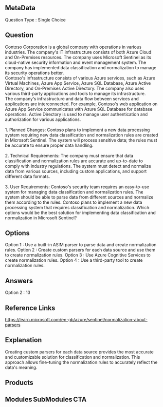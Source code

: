 ## MetaData
Question Type : Single Choice

## Question
Contoso Corporation is a global company with operations in various industries. The company's IT infrastructure consists of both Azure Cloud and On-Premises resources. The company uses Microsoft Sentinel as its cloud-native security information and event management system. The company has implemented data classification and normalization to manage its security operations better.<br>Contoso's infrastructure consists of various Azure services, such as Azure Virtual Machines, Azure App Service, Azure SQL Database, Azure Active Directory, and On-Premises Active Directory. The company also uses various third-party applications and tools to manage its infrastructure.<br>The company's infrastructure and data flow between services and applications are interconnected. For example, Contoso's web application on Azure App Service communicates with Azure SQL Database for database operations. Active Directory is used to manage user authentication and authorization for various applications.<br><br>1. Planned Changes: Contoso plans to implement a new data processing system requiring new data classification and normalization rules are created in Microsoft Sentinel. The system will process sensitive data; the rules must be accurate to ensure proper data handling.<br><br>2. Technical Requirements: The company must ensure that data classification and normalization rules are accurate and up-to-date to comply with industry regulations. The system must detect and normalize data from various sources, including custom applications, and support different data formats.<br><br>3. User Requirements: Contoso's security team requires an easy-to-use system for managing data classification and normalization rules. The system should be able to parse data from different sources and normalize them according to the rules. Contoso plans to implement a new data processing system that requires classification and normalization. Which options would be the best solution for implementing data classification and normalization in Microsoft Sentinel? 

## Options
Option 1 : Use a built-in ASIM parser to parse data and create normalization rules. 
Option 2 : Create custom parsers for each data source and use them to create normalization rules.
Option 3 : Use Azure Cognitive Services to create normalization rules. 
Option 4 : Use a third-party tool to create normalization rules.

## Answers
Option 2 : 13

## Reference Links
https://learn.microsoft.com/en-gb/azure/sentinel/normalization-about-parsers 

## Explanation
Creating custom parsers for each data source provides the most accurate and customizable solution for classification and normalization. This approach allows fine-tuning the normalization rules to accurately reflect the data's meaning. 

## Products 


## Modules SubModules CTA 
